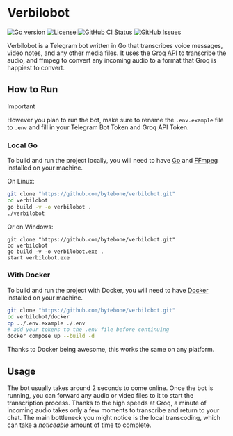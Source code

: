 # Verbilobot

[![Go version](https://img.shields.io/github/go-mod/go-version/bytebone/verbilobot?style=flat-square)]()
[![License](https://img.shields.io/badge/License-CC_BY--NC--SA_4.0-blue?style=flat-square&logo=creativecommons&logoColor=white&link=https%3A%2F%2Fcreativecommons.org%2Flicenses%2Fby-nc-sa%2F4.0%2F)](https://creativecommons.org/licenses/by-nc-sa/4.0)
[![GitHub CI Status](https://img.shields.io/github/actions/workflow/status/bytebone/verbilobot/ci.yml?style=flat-square&logo=github&label=CI)](https://github.com/bytebone/verbilobot/actions/workflows/ci.yml)
[![GitHub Issues](https://img.shields.io/github/issues/bytebone/verbilobot?style=flat-square&label=Issues)](https://github.com/bytebone/verbilobot/issues)

Verbilobot is a Telegram bot written in Go that transcribes voice messages, video notes, and any other media files. It uses the [Groq API](https://groq.com) to transcribe the audio, and ffmpeg to convert any incoming audio to a format that Groq is happiest to convert.

## How to Run

> [!IMPORTANT]  
> However you plan to run the bot, make sure to rename the `.env.example` file to `.env` and fill in your Telegram Bot Token and Groq API Token.

### Local Go

To build and run the project locally, you will need to have [Go](https://go.dev/) and [FFmpeg](https://ffmpeg.org/) installed on your machine.

On Linux:
```bash
git clone "https://github.com/bytebone/verbilobot.git"
cd verbilobot
go build -v -o verbilobot .
./verbilobot
```
Or on Windows: 
```pwsh
git clone "https://github.com/bytebone/verbilobot.git"
cd verbilobot
go build -v -o verbilobot.exe .
start verbilobot.exe
```

### With Docker

To build and run the project with Docker, you will need to have [Docker](https://www.docker.com/) installed on your machine.

```bash
git clone "https://github.com/bytebone/verbilobot.git"
cd verbilobot/docker
cp ../.env.example ./.env
# add your tokens to the .env file before continuing
docker compose up --build -d
```
Thanks to Docker being awesome, this works the same on any platform. 

## Usage

The bot usually takes around 2 seconds to come online. Once the bot is running, you can forward any audio or video files to it to start the transcription process. Thanks to the high speeds at Groq, a minute of incoming audio takes only a few moments to transcribe and return to your chat. The main bottleneck you might notice is the local transcoding, which can take a *noticeable* amount of time to complete.

